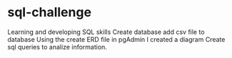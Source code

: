 # sql-challenge
Learning and developing SQL skills
Create database
add csv file to database
Using the create ERD file in pgAdmin I created a diagram
Create sql queries to analize information.

